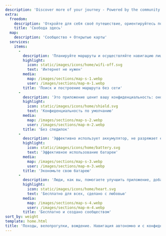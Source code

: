 ```yaml
---
description: 'Discover more of your journey - Powered by the community'
extra:
  freedom:
    description: 'Откройте для себя своё путешествие, ориентируйтесь по миру, сохраняя конфиденциальность и вместе со сообществом.'
    title: 'Свобода здесь'
  map:
    description: 'Сообщество + Открытые карты'
  services:
    items:
      - 
        description: 'Планируйте маршруты и осуществляйте навигацию лишь за счёт GPS за границей – мобильные данные не нужны. Ищите путевые точки в дальних походах и велопрогулках.'
        highlight:
          icon: static/images/icons/home/wifi-off.svg
          text: 'Интернет не нужен'
        media:
          map: /images/sections/map-s-1.webp
          user: /images/sections/map-m-1.webp
        title: 'Поиск и построение маршрута без сети'
      - 
        description: 'Это приложение ценит вашу конфиденциальность: оно не идентифицирует пользователей и не собирает никакой информации о вас. CoMaps также проверяется <span class="text-icon"><svg viewBox="0 0 19 19"><use href="#icon-exodus"></use></svg> [Системой Exodus](https://reports.exodus-privacy.eu.org/reports/app.comaps.google/latest/).'
        highlight:
          icon: static/images/icons/home/shield.svg
          text: 'Конфиденциальность по умолчанию'
        media:
          map: /images/sections/map-s-2.webp
          user: /images/sections/map-m-2.webp
        title: 'Без следилок'
      - 
        description: 'Эффективно использует аккумулятор, не разряжает его, как другие навигационные приложения.'
        highlight:
          icon: static/images/icons/home/battery.svg
          text: 'Эффективное использование батареи'
        media:
          map: /images/sections/map-s-3.webp
          user: /images/sections/map-m-3.webp
        title: 'Экономьте свою батарею'
      - 
        description: 'Люди, как вы, помогаете улучшить приложение, добавляя локации в <span class="text-icon"><svg viewBox="0 0 19 19"><use href="#icon-open-street-map"></use></svg> [OpenStreetMap](https://openstreetmap.org)</span>, оставляя отзывы о функциях и внося улучшения кода на <span class="text-icon"><svg viewbox="0 0 4.233 4.233"> <use href="#icon-codeberg"></use></svg> [Codeberg](https://codeberg.org/comaps)</span> – мы создаём прекрасные карты вместе. CoMaps — ответвление от Organic Maps (и Maps.Me), развиваемое сообществом свободного ПО.'
        highlight:
          icon: static/images/icons/home/heart.svg
          text: 'Бесплатно для всех, сделано с любовью'
        media:
          map: /images/sections/map-s-4.webp
          user: /images/sections/map-m-4.webp
        title: 'Бесплатно и создано сообществом'
sort_by: weight
template: home.html
title: 'Походы, велопрогулки, вождение. Навигация автономно и с конфиденциальностью'
---
```

